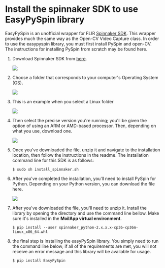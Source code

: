 # Install the spinnaker SDK to use EasyPySpin library

EasyPySpin is an unofficial wrapper for FLIR [Spinnaker SDK](https://www.flir.com/products/spinnaker-sdk/). This wrapper provides much the same way as the Open-CV Video Capture class. In order to use the easypyspin library, you must first install PySpin and open-CV. The instructions for installing PySpin from scratch may be found here.

1. Download Spinnaker SDK from [here](https://www.flir.com/support-center/iis/machine-vision/downloads/spinnaker-sdk-and-firmware-download/).

   ![](/home/anto/Documents/MoilApp/assets/spin_1.png)

   

2. Choose a folder that corresponds to your computer's Operating System (OS).

   ![](/home/anto/Documents/MoilApp/assets/spin_2.png)

3. This is an example when you select a Linux folder

   ![](/home/anto/Documents/MoilApp/assets/spin_3.png)

4. Then select the precise version you're running; you'll be given the option of using an ARM or AMD-based processor. Then, depending on what you use, download one.

   ![](/home/anto/Documents/MoilApp/assets/spin_4.png)

5. Once you've downloaded the file, unzip it and navigate to the installation location, then follow the instructions in the readme. The installation command line for this SDK is as follows: 

   ```
   $ sudo sh install_spinnaker.sh
   ```

   

6. After you've completed the installation, you'll need to install PySpin for Python. Depending on your Python version, you can download the file here.

   ![](/home/anto/Documents/MoilApp/assets/spin_5.png)

7. After you've downloaded the file, you'll need to unzip it. Install the library by opening the directory and use the command line bellow. Make sure it's installed in the **MoilApp virtual environment**.

   ```
   $ pip install --user spinnaker_python-2.x.x.x-cp36-cp36m-linux_x86_64.whl
   ```

   

8. the final step is Installing the easyPySpin library. You simply need to run the command line below; if all of the requirements are met, you will not receive an error message and this library will be available for usage.

   ```
   $ pip install EasyPySpin
   ```

   